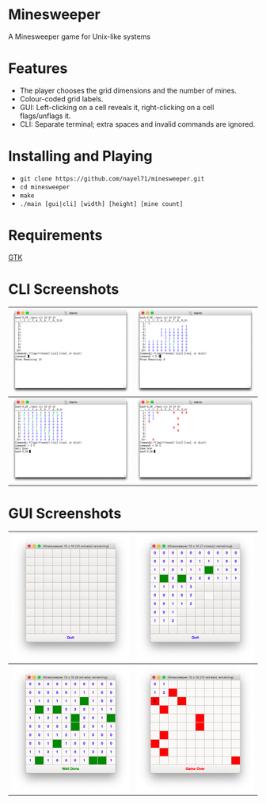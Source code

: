 # Minesweeper
A Minesweeper game for Unix-like systems

# Features
- The player chooses the grid dimensions and the number of mines.
- Colour-coded grid labels.
- GUI: Left-clicking on a cell reveals it, right-clicking on a cell flags/unflags it.
- CLI: Separate terminal; extra spaces and invalid commands are ignored.

# Installing and Playing
- `git clone https://github.com/nayel71/minesweeper.git`
- `cd minesweeper`
- `make`
- `./main [gui|cli] [width] [height] [mine count]`

# Requirements
[GTK](https://www.gtk.org)

# CLI Screenshots
![CLI Start](screenshots/cli_start.png)|![CLI Play](screenshots/cli_play.png)
:-------------------------------------:|:-----------------------------------:
![CLI Won](screenshots/cli_won.png)    |![CLI Lost](screenshots/cli_lost.png)

# GUI Screenshots
![GUI Start](screenshots/gui_start.png)|![GUI Play](screenshots/gui_play.png)
:-------------------------------------:|:-----------------------------------:
![GUI Won](screenshots/gui_won.png)    |![GUI Lost](screenshots/gui_lost.png)

